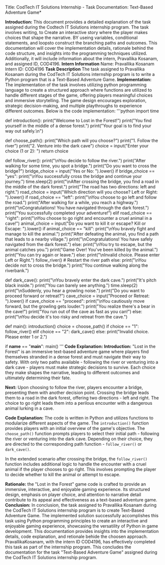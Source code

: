 Title: CodTech IT Solutions Internship - Task Documentation: Text-Based Adventure Game*

**Introduction:**
This document provides a detailed explanation of the task assigned during the Codtech IT Solutions internship program. The task involves writing, to Create an interactive story where the player makes choices that shape the narrative. BY useing variables, conditional statements, and loopsto construct the branching paths and outcomes. This documentation will cover the implementation details, rationale behind the code structure, and insights into the programming techniques utilized. Additionally, it will include information about the intern, Pravallika Kosanam, and assigned ID, COD4196.
**Intern Information**
Name: Pravallika Kosanam
Intern ID: COD4196
**Task Description**
The task assigned to Pravallika Kosanam during the CodTech IT Solutions internship program is to write a Python program that is a Text-Based Adventure Game.
**Implementation:**
The implementation of the task involves utilizing python programming language to create a structured approach where functions are utilized to handle different stages of the game, offering players meaningful choices and immersive storytelling. The game design encourages exploration, strategic decision-making, and multiple playthroughs to experience different outcomes. Below is the code implementation:
'''python
import time

def introduction():
    print("Welcome to Lost in the Forest!")
    print("You find yourself in the middle of a dense forest.")
    print("Your goal is to find your way out safely.\n")

def choose_path():
    print("Which path will you choose?")
    print("1. Follow the river")
    print("2. Venture into the dark cave")
    choice = input("Enter your choice (1 or 2): ")
    return choice

def follow_river():
    print("\nYou decide to follow the river.")
    print("After walking for some time, you spot a bridge.")
    print("Do you want to cross the bridge?")
    bridge_choice = input("Yes or No: ").lower()
    if bridge_choice == "yes":
        print("\nYou successfully cross the bridge and continue your journey.")
        time.sleep(2)
        print("\nAfter crossing the bridge, you find a road in the middle of the dark forest.")
        print("The road has two directions: left and right.")
        road_choice = input("Which direction will you choose? Left or Right: ").lower()
        if road_choice == "left":
            print("\nYou choose to go left and follow the road.")
            print("After walking for a while, you reach a highway.")
            print("\nCongratulations! You have navigated through the dark forest.")
            print("You successfully completed your adventure!")
        elif road_choice == "right":
            print("\nYou choose to go right and encounter a cruel animal in a cave!")
            animal_choice = input("Do you want to kill it or escape? Kill or Escape: ").lower()
            if animal_choice == "kill":
                print("\nYou bravely fight and manage to kill the animal.")
                print("After defeating the animal, you find a path that leads to a nearby village.")
                print("\nCongratulations! You have safely navigated from the dark forest.")
            else:
                print("\nYou try to escape, but the animal catches you.")
                print("Game Over! You've been killed by the animal.")
                print("You can try again or leave.")
        else:
            print("\nInvalid choice. Please enter Left or Right.")
            follow_river()  # Restart the river path
    else:
        print("\nYou decide not to cross the bridge.")
        print("You continue walking along the riverbank.")

def dark_cave():
    print("\nYou bravely enter the dark cave.")
    print("It's pitch black inside.")
    print("You can barely see anything.")
    time.sleep(2)
    print("\nSuddenly, you hear a growling noise.")
    print("Do you want to proceed forward or retreat?")
    cave_choice = input("Proceed or Retreat: ").lower()
    if cave_choice == "proceed":
        print("\nYou cautiously move forward, but the growling gets louder.")
        print("You realize there's a bear in the cave!")
        print("You run out of the cave as fast as you can!")
    else:
        print("\nYou decide it's too risky and retreat from the cave.")

def main():
    introduction()
    choice = choose_path()
    if choice == "1":
        follow_river()
    elif choice == "2":
        dark_cave()
    else:
        print("Invalid choice. Please enter 1 or 2.")

if __name__ == "__main__":
    main()
'''
**Code Explanation:**
**Introduction:**
"Lost in the Forest" is an immersive text-based adventure game where players find themselves stranded in a dense forest and must navigate their way to safety. With only two paths available - following the river or venturing into a dark cave - players must make strategic decisions to survive. Each choice they make shapes the narrative, leading to different outcomes and ultimately determining their fate.

**Next:**
Upon choosing to follow the river, players encounter a bridge, presenting them with another decision point. Crossing the bridge leads them to a road in the dark forest, offering two directions - left and right. The choice to go right leads them into a perilous encounter with a dangerous animal lurking in a cave.

**Code Explanation:**
The code is written in Python and utilizes functions to modularize different aspects of the game. The `introduction()` function provides players with an initial overview of the game's objective. The `choose_path()` function prompts players to select their initial path - following the river or venturing into the dark cave. Depending on their choice, they are directed to the corresponding path function - `follow_river()` or `dark_cave()`.

In the extended scenario after crossing the bridge, the `follow_river()` function includes additional logic to handle the encounter with a cruel animal if the player chooses to go right. This involves prompting the player to decide whether to kill the animal or attempt to escape.

**Rationale:**
 the "Lost in the Forest" game code is crafted to provide an immersive, interactive, and enjoyable gaming experience. Its structured design, emphasis on player choice, and attention to narrative detail contribute to its appeal and effectiveness as a text-based adventure game.
**Conclusion:**
In conclusion, the task assigned to Pravallika Kosanam during the CodTech IT Solutions internship program is to create Text-Based Adventure Game. The implemented solution successfully accomplishes this task using Python programming principles to create an interactive and enjoyable gaming experience, showcasing the versatility of Python in game development. This documentation provides insights into the implementation details, code explanation, and retionale behide the choosen approach. PravallikaKosanam, with the intern ID COD4196, has effectively completed this task as part of the internship program.
This concludes the documentation for the task "Text-Based Adventure Game" assigned during the CodTech IT Solutions internship program.
